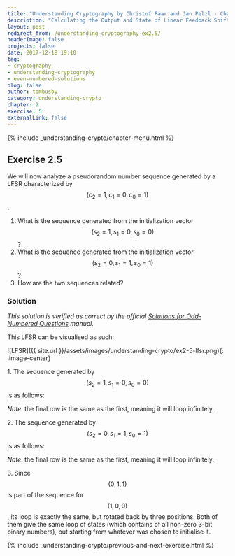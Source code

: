 ```yaml
---
title: "Understanding Cryptography by Christof Paar and Jan Pelzl - Chapter 2 Solutions - Ex2.5"
description: "Calculating the Output and State of Linear Feedback Shift Registers (LFSRs)"
layout: post
redirect_from: /understanding-cryptography-ex2.5/
headerImage: false
projects: false
date: 2017-12-18 19:10
tag:
- cryptography
- understanding-cryptography
- even-numbered-solutions
blog: false
author: tombusby
category: understanding-crypto
chapter: 2
exercise: 5
externalLink: false
---
```


{% include _understanding-crypto/chapter-menu.html %}

## Exercise 2.5

We will now analyze a pseudorandom number sequence generated by a LFSR characterized by $$ (c_2 = 1, c_1 = 0, c_0 = 1) $$.

1. What is the sequence generated from the initialization vector $$ (s_2 = 1, s_1 = 0, s_0 = 0) $$?
2. What is the sequence generated from the initialization vector $$ (s_2 = 0, s_1 = 1, s_0 = 1) $$?
3. How are the two sequences related?

### Solution

*This solution is verified as correct by the official [Solutions for Odd-Numbered Questions](http://wiki.crypto.rub.de/Buch/en/download/Understanding_Cryptography_Odd_Solutions.pdf) manual.*

This LFSR can be visualised as such:

![LFSR]({{ site.url }}/assets/images/understanding-crypto/ex2-5-lfsr.png){: .image-center}

1\. The sequence generated by $$ (s_2 = 1, s_1 = 0, s_0 = 0) $$ is as follows:

<div style="text-align: center;">
<script type="math/tex">
\begin{array}{c c c|c}
s_2 & s_1 & s_0 & \text{Output} \\ \hline
1 & 0 & 0 & 0 \\
1 & 1 & 0 & 0 \\
1 & 1 & 1 & 1 \\
0 & 1 & 1 & 1 \\
1 & 0 & 1 & 1 \\
0 & 1 & 0 & 0 \\
0 & 0 & 1 & 1 \\ \hline
1 & 0 & 0 & 0
\end{array}
</script>
</div>

*Note*: the final row is the same as the first, meaning it will loop infinitely.

2\. The sequence generated by $$ (s_2 = 0, s_1 = 1, s_0 = 1) $$ is as follows:

<div style="text-align: center;">
<script type="math/tex">
\begin{array}{c c c|c}
s_2 & s_1 & s_0 & \text{Output} \\ \hline
0 & 1 & 1 & 1 \\
1 & 0 & 1 & 1 \\
0 & 1 & 0 & 0 \\
0 & 0 & 1 & 1 \\
1 & 0 & 0 & 0 \\
1 & 1 & 0 & 0 \\
1 & 1 & 1 & 1 \\ \hline
0 & 1 & 1 & 1
\end{array}
</script>
</div>

*Note*: the final row is the same as the first, meaning it will loop infinitely.

3\. Since $$ (0, 1, 1) $$ is part of the sequence for $$ (1, 0, 0) $$, its loop is exactly the same, but rotated back by three positions. Both of them give the same loop of states (which contains of all non-zero 3-bit binary numbers), but starting from whatever was chosen to initialise it.

{% include _understanding-crypto/previous-and-next-exercise.html %}
